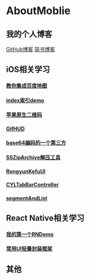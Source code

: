 # AboutMoblie

## 我的个人博客
[GitHub博客](https://feijunjie.github.io/)
[简书博客](https://www.jianshu.com/u/abdf924ae9e4)

## iOS相关学习
#### [教你集成百度地图](https://github.com/Feijunjie/BaiduMapDemo)

#### [index索引demo](https://github.com/Feijunjie/IndexDemo)

#### [苹果原生二维码](https://github.com/Feijunjie/IndexDemo)

#### [GifHUD](https://github.com/Feijunjie/GiFHUD)
#### [base64编码的一个第三方](https://github.com/Feijunjie/GTMBase64)

#### [SSZipArchive解压工具](https://github.com/Feijunjie/SSZipArchive)
#### [RongyunKefuUI](https://github.com/Feijunjie/RongyunKefuUI)
#### [CYLTabBarController](https://github.com/Feijunjie/CYLTabBarController)
#### [segmentAndList](https://github.com/Feijunjie/segmentAndList)




## React Native相关学习
#### [我的第一个RNDemo](https://github.com/Feijunjie/React-Native-MyDemo)
#### [常用UI轻量封装框架](https://github.com/rilyu/teaset/blob/master/docs/cn/README.md)


## 其他
